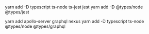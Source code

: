 yarn add -D typescript ts-node ts-jest jest
yarn add -D @types/node @types/jest

yarn add apollo-server graphql nexus
yarn add -D typescript ts-node @types/node @types/graphql